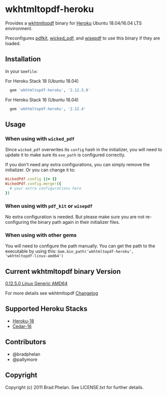 # wkhtmltopdf-heroku

Provides a [wkhtmltopdf](http://wkhtmltopdf.org/) binary for [Heroku](http://www.heroku.com/) Ubuntu 18.04/16.04 LTS environment.

Preconfigures [pdfkit](https://rubygems.org/gems/pdfkit), [wicked_pdf](https://rubygems.org/gems/wicked_pdf), and [wisepdf](http://rubygems.org/gems/wisepdf) to use this binary if they are loaded.

## Installation

In your `Gemfile`:

For Heroku Stack 18 (Ubuntu 18.04)

```ruby
  gem 'wkhtmltopdf-heroku', '2.12.5.0'
```

For Heroku Stack 16 (Ubuntu 16.04)

```ruby
  gem 'wkhtmltopdf-heroku', '2.12.4'
```

## Usage

### When using with `wicked_pdf`

Since `wicked_pdf` overwrites its `config` hash in the initializer, you
will need to update it to make sure its `exe_path` is configured
correctly.

If you don't need any extra configurations, you can simply remove the
initializer. Or you can change it to:

```ruby
WickedPdf.config ||= {}
WickedPdf.config.merge!({
  # your extra configurations here
})
```

### When using with `pdf_kit` or `wisepdf`

No extra configuration is needed. But please make sure you are not
re-configuring the binary path again in their initializer files.

### When using with other gems

You will need to configure the path manually. You can get the path to
the executable by using this: `Gem.bin_path('wkhtmltopdf-heroku', 'wkhtmltopdf-linux-amd64')`

## Current wkhtmltopdf binary Version

[0.12.5.0 Linux Generic AMD64](https://github.com/wkhtmltopdf/wkhtmltopdf/tree/0.12.5)

For more details see wkhtmltopdf [Changelog](https://github.com/wkhtmltopdf/wkhtmltopdf/blob/master/CHANGELOG.md)

## Supported Heroku Stacks

* [Heroku-18](https://devcenter.heroku.com/articles/heroku-18-stack)
* [Cedar-16](https://devcenter.heroku.com/articles/heroku-16-stack)

## Contributors

* @bradphelan
* @pallymore

## Copyright

Copyright (c) 2011 Brad Phelan. See LICENSE.txt for further details.
